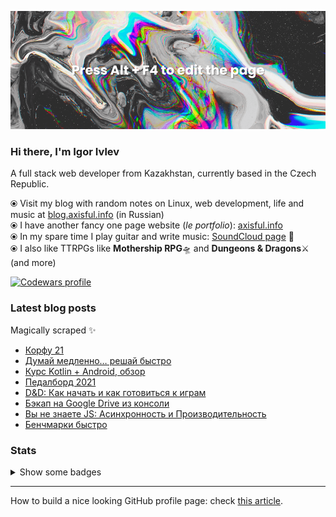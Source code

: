 ![](./hero-image.png)

### Hi there, I'm Igor Ivlev

A full stack web developer from Kazakhstan, currently based in the Czech Republic.

⦿ Visit my blog with random notes on Linux, web development, life and music at [blog.axisful.info](https://blog.axisful.info/) (in Russian) <br>
⦿ I have another fancy one page website (_le portfolio_): [axisful.info](https://axisful.info/) <br>
⦿ In my spare time I play guitar and write music: [SoundCloud page](https://soundcloud.com/igor-okto) 🎸 <br>
⦿ I also like TTRPGs like **Mothership RPG**🛸 and **Dungeons & Dragons**⚔️ (and more)

<a href="https://www.codewars.com/users/Okto"><img src="https://www.codewars.com/users/Okto/badges/small" alt="Codewars profile" /></a>

### Latest blog posts

Magically scraped ✨

<!-- BLOG-POST-LIST:START -->
<ul dir="auto">
<li><a href="https://blog.axisful.info/trips/2021/greece-korfu" rel="nofollow">Корфу 21</a></li>
<li><a href="https://blog.axisful.info/books-reviews/thinking-fast-and-slow" rel="nofollow">Думай медленно… решай быстро</a></li>
<li><a href="https://blog.axisful.info/courses/stepik/kotlin-android" rel="nofollow">Курс Kotlin + Android, обзор</a></li>
<li><a href="https://blog.axisful.info/guitar/pedalboard-2021" rel="nofollow">Педалборд 2021</a></li>
<li><a href="https://blog.axisful.info/ttrpg/dungeons-and-dragons-quick-start" rel="nofollow">D&amp;D: Как начать и как готовиться к играм</a></li>
<li><a href="https://blog.axisful.info/snippets/linux-cli-google-drive" rel="nofollow">Бэкап на Google Drive из консоли</a></li>
<li><a href="https://blog.axisful.info/books-reviews/you-dont-know-js-async-optimization" rel="nofollow">Вы не знаете JS: Асинхронность и Производительность</a></li>
<li><a href="https://blog.axisful.info/snippets/benchmarks" rel="nofollow">Бенчмарки быстро</a></li>
</ul>

<!-- BLOG-POST-LIST:END -->


### Stats

<details>

  <summary>Show some badges</summary>
      
  <img src="https://github-readme-stats.vercel.app/api/top-langs?username=8kto&show_icons=true&locale=en&layout=compact&theme=buefy" alt="8kto's languages" />

  <br />
  <img src="https://github-readme-stats.vercel.app/api?username=8kto&show_icons=true&locale=en&count_private=true&layout=compact&hide=stars,contribs,prs,issues&theme=buefy" alt="8kto's GitHub stats" />

  <br />
  <img src="https://github-readme-streak-stats.herokuapp.com/?user=8kto&layout=compact&theme=buefy" alt="8kto's GitHub stats" />

</details>

----

How to build a nice looking GitHub profile page: check [this article](https://dev.to/supritha/how-to-have-an-awesome-github-profile-1969).
